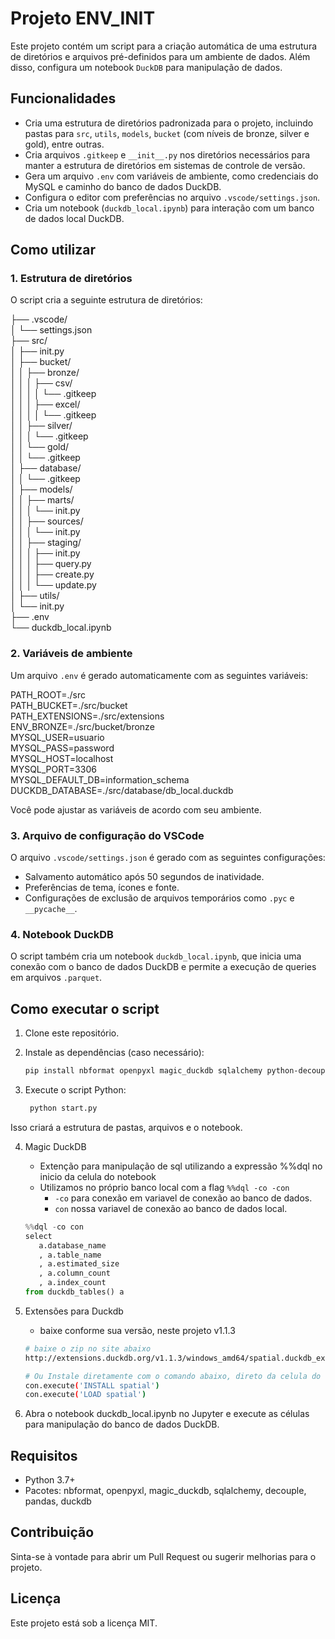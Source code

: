 # Projeto ENV_INIT

Este projeto contém um script para a criação automática de uma estrutura de diretórios e arquivos pré-definidos para um ambiente de dados. Além disso, configura um notebook `DuckDB` para manipulação de dados.

## Funcionalidades

- Cria uma estrutura de diretórios padronizada para o projeto, incluindo pastas para `src`, `utils`, `models`, `bucket` (com níveis de bronze, silver e gold), entre outras.
- Cria arquivos `.gitkeep` e `__init__.py` nos diretórios necessários para manter a estrutura de diretórios em sistemas de controle de versão.
- Gera um arquivo `.env` com variáveis de ambiente, como credenciais do MySQL e caminho do banco de dados DuckDB.
- Configura o editor com preferências no arquivo `.vscode/settings.json`.
- Cria um notebook (`duckdb_local.ipynb`) para interação com um banco de dados local DuckDB.

## Como utilizar

### 1. Estrutura de diretórios

O script cria a seguinte estrutura de diretórios:

├── .vscode/ \
│ └── settings.json \
├── src/ \
│ ├── init.py \
│ ├── bucket/ \
│ │ ├── bronze/ \
│ │ │ ├── csv/ \
│ │ │ │ └── .gitkeep \
│ │ │ ├── excel/ \
│ │ │ │ └── .gitkeep \
│ │ ├── silver/ \
│ │ │ └── .gitkeep \
│ │ └── gold/ \
│ │ └── .gitkeep \
│ ├── database/ \
│ │ └── .gitkeep \
│ ├── models/ \
│ │ ├── marts/ \
│ │ │ └── init.py \
│ │ ├── sources/ \
│ │ │ └── init.py \
│ │ ├── staging/ \
│ │ │ ├── init.py \
│ │ │ ├── query.py \
│ │ │ ├── create.py \
│ │ │ └── update.py \
│ ├── utils/ \
│ └── init.py \
├── .env \
└── duckdb_local.ipynb


### 2. Variáveis de ambiente

Um arquivo `.env` é gerado automaticamente com as seguintes variáveis:

PATH_ROOT=./src \
PATH_BUCKET=./src/bucket \
PATH_EXTENSIONS=./src/extensions \
ENV_BRONZE=./src/bucket/bronze \
MYSQL_USER=usuario \
MYSQL_PASS=password \
MYSQL_HOST=localhost \
MYSQL_PORT=3306 \
MYSQL_DEFAULT_DB=information_schema\
DUCKDB_DATABASE=./src/database/db_local.duckdb



Você pode ajustar as variáveis de acordo com seu ambiente.

### 3. Arquivo de configuração do VSCode

O arquivo `.vscode/settings.json` é gerado com as seguintes configurações:

- Salvamento automático após 50 segundos de inatividade.
- Preferências de tema, ícones e fonte.
- Configurações de exclusão de arquivos temporários como `.pyc` e `__pycache__`.

### 4. Notebook DuckDB

O script também cria um notebook `duckdb_local.ipynb`, que inicia uma conexão com o banco de dados DuckDB e permite a execução de queries em arquivos `.parquet`.

## Como executar o script

1. Clone este repositório.
2. Instale as dependências (caso necessário):
   ```bash
   pip install nbformat openpyxl magic_duckdb sqlalchemy python-decouple pandas duckdb
   ```

3. Execute o script Python:
   ```bash
    python start.py
    ```

Isso criará a estrutura de pastas, arquivos e o notebook.

4. Magic DuckDB
   - Extenção para manipulação de sql utilizando a expressão %%dql no inicio da celula do notebook
   - Utilizamos no próprio banco local com a flag `%%dql -co -con`
      - `-co` para conexão em variavel de conexão ao banco de dados.
      - `con` nossa variavel de conexão ao banco de dados local.

   ```python
   %%dql -co con 
   select 
      a.database_name
      , a.table_name
      , a.estimated_size
      , a.column_count
      , a.index_count
   from duckdb_tables() a
   ```

5. Extensões para Duckdb
   - baixe conforme sua versão, neste projeto v1.1.3
   ```bash
   # baixe o zip no site abaixo
   http://extensions.duckdb.org/v1.1.3/windows_amd64/spatial.duckdb_extension.gz

   # Ou Instale diretamente com o comando abaixo, direto da celula do notebook
   con.execute('INSTALL spatial')
   con.execute('LOAD spatial')
   ```

6. Abra o notebook duckdb_local.ipynb no Jupyter e execute as células para manipulação do banco de dados DuckDB.

## Requisitos
- Python 3.7+
- Pacotes: nbformat, openpyxl, magic_duckdb, sqlalchemy, decouple, pandas, duckdb

## Contribuição
Sinta-se à vontade para abrir um Pull Request ou sugerir melhorias para o projeto.

## Licença
Este projeto está sob a licença MIT.

